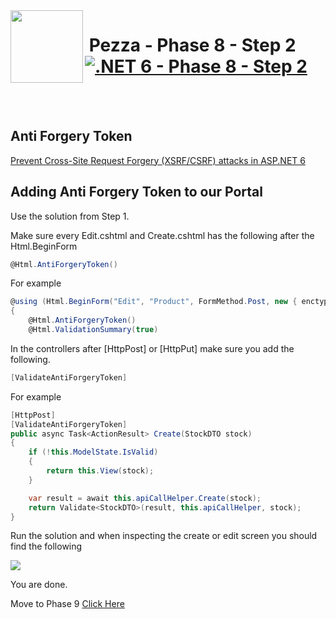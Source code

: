 <img align="left" width="116" height="116" src="../pezza-logo.png" />

# &nbsp;**Pezza - Phase 8 - Step 2** [![.NET 6 - Phase 8 - Step 2](https://github.com/entelect-incubator/.NET/actions/workflows/dotnet-phase8-step2.yml/badge.svg)](https://github.com/entelect-incubator/.NET/actions/workflows/dotnet-phase8-step2.yml)

<br/><br/>

## **Anti Forgery Token**

[Prevent Cross-Site Request Forgery (XSRF/CSRF) attacks in ASP.NET 6](https://docs.microsoft.com/en-us/aspnet/core/security/anti-request-forgery?view=aspnetcore-5.0)

## **Adding Anti Forgery Token to our Portal**

Use the solution from Step 1.

Make sure every Edit.cshtml and Create.cshtml has the following after the Html.BeginForm

```cs
@Html.AntiForgeryToken()
```

For example

```cs
@using (Html.BeginForm("Edit", "Product", FormMethod.Post, new { enctype = "multipart/form-data" }))
{
    @Html.AntiForgeryToken()
    @Html.ValidationSummary(true)
```

In the controllers after [HttpPost] or [HttpPut] make sure you add the following.

```cs
[ValidateAntiForgeryToken]
```

For example

```cs
[HttpPost]
[ValidateAntiForgeryToken]
public async Task<ActionResult> Create(StockDTO stock)
{
    if (!this.ModelState.IsValid)
    {
        return this.View(stock);
    }

    var result = await this.apiCallHelper.Create(stock);
    return Validate<StockDTO>(result, this.apiCallHelper, stock);
}
```

Run the solution and when inspecting the create or edit screen you should find the following

![](2021-05-18-20-43-14.png)

You are done.

Move to Phase 9
[Click Here](https://github.com/entelect-incubator/.NET/tree/master/Phase%209)